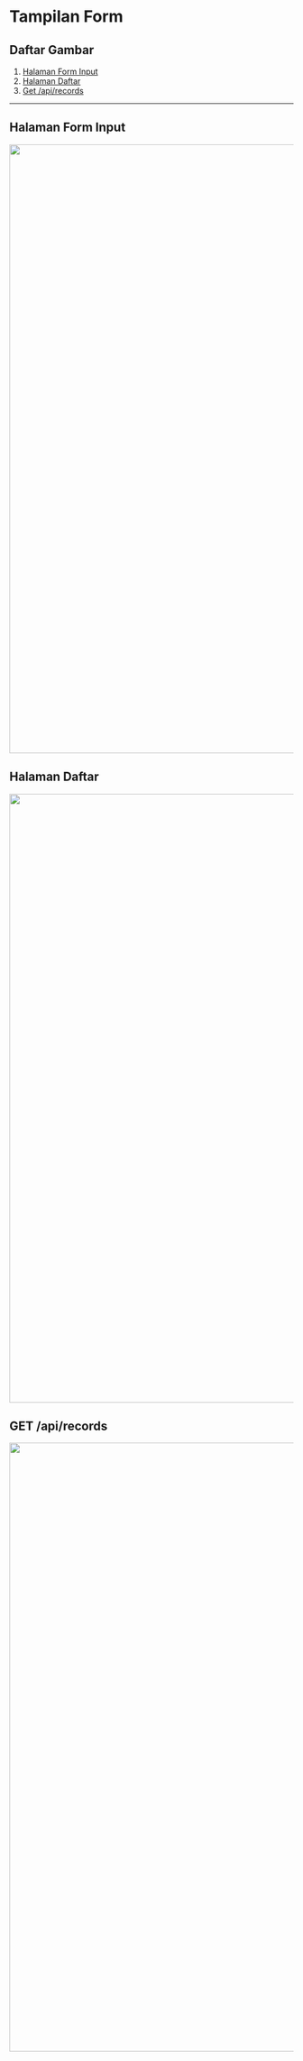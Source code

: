 # Tampilan Form

## Daftar Gambar
1. [Halaman Form Input](#halaman-form-input)
2. [Halaman Daftar](#halaman-daftar)
3. [Get /api/records](#get-/api/records)

---

## Halaman Form Input
<p align="center">
  <img width="1920" height="1080" alt="Screenshot (1687)" src="https://github.com/user-attachments/assets/3a958784-f5dd-4f37-b6b4-5bc5ef9fcd5a" />
</p>

## Halaman Daftar
<p align="center">
  <img width="1920" height="1080" alt="Screenshot (1688)" src="https://github.com/user-attachments/assets/e1876c6a-fe17-4a8e-9e66-1953efe0bb71" />
</p>

## GET /api/records
<p align="center">
  <img width="1920" height="1080" alt="Screenshot (1689)" src="https://github.com/user-attachments/assets/b7689c52-3eae-4380-9050-3848a6b930d5" />
</p>

